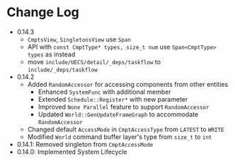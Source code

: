 # Change Log

- 0.14.3
    - `CmptsView`, `SingletonsView` use `Span`
    - API with `const CmptType* types, size_t num` use `Span<CmptType> types` as instead
    - move `include/UECS/detail/_deps/taskflow` to `include/_deps/taskflow`
- 0.14.2
    - Added `RandomAccessor` for accessing components from other entities
        - Enhanced `SystemFunc` with additional member
        - Extended `Schedule::Register*` with new parameter
        - Improved `None Parallel` feature to support `RandomAccessor`
        - Updated `World::GenUpdateFrameGraph` to accommodate `RandomAccessor`
    - Changed default `AccessMode` in `CmptAccessType` from `LATEST` to `WRITE`
    - Modified `World` command buffer layer's type from `size_t` to `int`
- 0.14.1: Removed singleton from `CmptAccessMode`
- 0.14.0: Implemented System Lifecycle